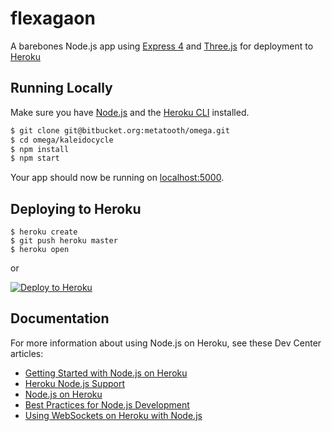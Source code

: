 # flexagaon

A barebones Node.js app using [Express 4](http://expressjs.com/) and [Three.js](http://threejs.org/) for deployment to [Heroku](http://heroku.com/)

## Running Locally

Make sure you have [Node.js](http://nodejs.org/) and the [Heroku CLI](https://cli.heroku.com/) installed.

```sh
$ git clone git@bitbucket.org:metatooth/omega.git
$ cd omega/kaleidocycle
$ npm install
$ npm start
```

Your app should now be running on [localhost:5000](http://localhost:5000/).

## Deploying to Heroku

```
$ heroku create
$ git push heroku master
$ heroku open
```
or

[![Deploy to Heroku](https://www.herokucdn.com/deploy/button.png)](https://heroku.com/deploy)

## Documentation

For more information about using Node.js on Heroku, see these Dev Center articles:

- [Getting Started with Node.js on Heroku](https://devcenter.heroku.com/articles/getting-started-with-nodejs)
- [Heroku Node.js Support](https://devcenter.heroku.com/articles/nodejs-support)
- [Node.js on Heroku](https://devcenter.heroku.com/categories/nodejs)
- [Best Practices for Node.js Development](https://devcenter.heroku.com/articles/node-best-practices)
- [Using WebSockets on Heroku with Node.js](https://devcenter.heroku.com/articles/node-websockets)
